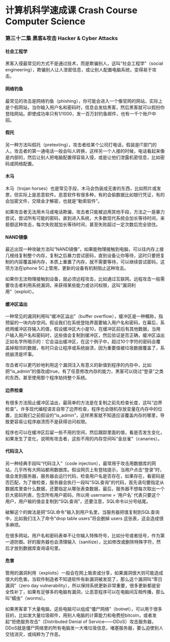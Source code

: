 # 计算机科学速成课 Crash Course Computer Science

### 第三十二集 黑客&攻击 Hacker & Cyber Attacks

#### 社会工程学

黑客入侵最常见的方式不是通过技术，而是欺骗别人，这叫“社会工程学”（social engineering），欺骗别人让人泄密信息，或让别人配置电脑系统，变得易于攻击。

#### 网络钓鱼

最常见的攻击是网络钓鱼（phishing），你可能会进入一个像官网的网站，实际上是个假网站，当你输入用户名和密码时，信息会发给黑客，然后黑客就可以假扮你登陆网站。即使成功率只有1/1000，发一百万封钓鱼邮件，也有一千个账户中招。

#### 假托

另一种方法叫假托（pretexting），攻击者给某个公司打电话，假装是IT部门的人，攻击者的第一通电话一般会叫人转换，这样另一个人接的时候，电话看起来像是内部的，然后让别人把电脑配置得容易入侵，或是让他们泄露机密信息，比如密码或网络配置。

#### 木马

木马（trojan horses）也是常见手段，木马会伪装成无害的东西，比如照片或发票，但实际上是恶意软件。恶意软件有很多种，有的会偷数据比如银行凭证，有的会加密文件，交赎金才解密，也就是“勒索软件”。

如果攻击者无法用木马或电话欺骗，攻击者只能被迫用其他手段，方法之一是暴力尝试，尝试所有可能的密码，直到进入系统，大多数现代系统会加长等待时间，来抵御这种攻击，每次失败就加长等待时间，甚至失败超过一定次数后完全锁住。

#### NAND镜像

最近出现一种攻破方法叫“NAND镜像”，如果能物理接触到电脑，可以往内存上接几根线复制整个内存，复制之后暴力尝试密码，直到设备让你等待，这时只要把复制的内容覆盖掉内存，本质上重置了内存，就不需要等待，可以继续尝试密码，这项方法在iphone 5C上管用，更新的设备有机制阻止这种攻击。

如果你无法物理接触到设备，就必须远程攻击，比如通过互联网。远程攻击一般需要攻击者利用系统漏洞，来获得某些能力或访问权限，这叫“漏洞利用”（exploit）。

#### 缓冲区溢出

一种常见的漏洞利用叫“缓冲区溢出”（buffer overflow），缓冲区是一种概称，指预留的一块内存空间。假设我们在系统登陆界面要输入用户名和密码，在幕后，系统用缓冲区存输入的值，假设缓冲区大小是10，在缓冲区前后有其他数据，当用户输入用户名和密码时，这些值会复制到缓冲区，然后验证是否正确，缓冲区溢出正如名字所暗示的：它会溢出缓冲区，在这个例子中，超过10个字符的密码会覆盖掉相邻的数据，有时只会让程序或系统崩溃，因为重要值被垃圾数据覆盖了，系统崩溃是坏事。

攻击者可以更巧妙地利用这个漏洞注入有意义的新值到程序的内存中，比如把“is_admin”的值改成true，有了任意修改内存的能力，黑客可以绕过“登录”之类的东西，甚至使用那个程序劫持整个系统。

#### 边界检查

有很多方法阻止缓冲区溢出，最简单的方法是在复制之前先检查长度，这叫“边界检查”。许多现代编程语言自带了边界检查，程序也会随机存放变量在内存中的位置，比如我们之前假设的“is_admin”，这样黑客就不知道应该覆盖内存的哪里，导致更容易让程序崩溃而不是获得访问权限。

程序也可以在缓冲区后留一些不用的空间，然后跟踪里面的值，看是否发生变化，如果发生了变化，说明有攻击者，这些不用的内存空间叫“金丝雀”（canaries）。

#### 代码注入

另一种经典手段叫“代码注入”（code injection），最常用于攻击用数据库的网站，几乎所有大网站都用数据库。假设网页上有登陆提示，当用户点击“登录”时，值会发到服务器，服务器会运行代码，检查用户名是否存在，如果存在，看密码是否匹配，为了做检查，服务器会执行一段叫“SQL查询”的代码，首先语句要指定从数据库里查什么数据，还要指定从哪张表查数据，最后，服务器不想每次取出一个巨大密码列表，包含所有用户密码，所以用 username = ‘用户名’ 代表只要这个用户，用户输的值会复制到“SQL查询”，还要注意，SQL命令以分号结尾。

破解这个的做法是把“SQL命令”输入到用户名里，当服务器把值复制到SQL查询中，比如我们注入了命令“drop table users”将会删掉 users 这张表，这会造成很多麻烦。

在很多网站，用户名和密码表单不让你输入特殊符号，比如分号或者括号，作为第一道防御。好的服务器也会清理输入（sanitize），比如修改或删除特殊字符，然后才放到数据库查询语句里。

#### 危害

管用的漏洞利用（exploits）一般会在网上贩卖或分享，如果漏洞很大则可能造成很大的危害。当软件制造者不知道软件有新漏洞被发现了，那么这个漏洞叫“零日漏洞”（zero day vulnerability），所以保持系统更新非常重要，很多更新都是安全性补丁，如果有足够多的电脑有漏洞，让恶意程序可以在电脑间互相传播，那么叫“蠕虫”（worms）。

如果黑客拿下大量电脑，这些电脑可以组成“僵尸网络”（botnet），可以用于很多目的，比如发大量垃圾邮件，用别人电脑的计算能力和电费挖bitcoin，或者发起“拒绝服务攻击”（Distributed Denial of Service——DDoS）攻击服务器，DDoS就是僵尸网络里的所有电脑发一大堆垃圾信息，堵塞服务器，要么迫使别人交钱消灾，或纯粹为了作恶。